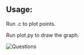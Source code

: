 
## Usage:

<p>Run .c to plot points.<br>
<p>Run plot.py to draw the graph.

![Questions](https://github.com/AbhinavM2000/fourier_sqwave/blob/main/qns.png?raw=true)
